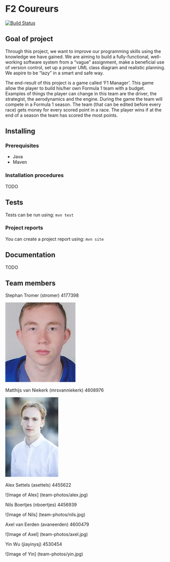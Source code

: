 # F2 Coureurs
[![Build Status](https://travis-ci.org/F2-Coureurs/F2-Coureurs.svg?branch=master)](https://travis-ci.org/F2-Coureurs/F2-Coureurs)

## Goal of project
Through this project, we want to improve our programming skills using the knowledge we have gained. We are aiming to build a fully-functional, well-working software system from a “vague” assignment, make a beneficial use of version control, set up a proper UML class diagram and realistic planning. We aspire to be “lazy” in a smart and safe way.

The end-result of this project is a game called ‘F1 Manager’. This game allow the player to build his/her own Formula 1 team with a budget. Examples of things the player can change in this team are the driver, the strategist, the aerodynamics and the engine. During the game the team will compete in a Formula 1 season. The team (that can be edited before every race) gets money for every scored point in a race. The player wins if at the end of a season the team has scored the most points.

## Installing
### Prerequisites
- Java
- Maven

### Installation procedures
TODO

## Tests
Tests can be run using: 
`mvn test`

### Project reports
You can create a project report using:
`mvn site`

## Documentation
TODO

## Team members

Stephan Tromer (stromer) 4177398

![Image of Stephan](team-photos/stephan.jpg)

Matthijs van Niekerk (mrsvanniekerk) 4608976

![Image of Matthijs](team-photos/matthijs.jpg)

Alex Settels (asettels) 4455622

![Image of Alex] (team-photos/alex.jpg)

Nils Boertjes (nboertjes) 4456939

![Image of Nils] (team-photos/nils.jpg)

Axel van Eerden (avaneerden) 4600479

![Image of Axel] (team-photos/axel.jpg)

Yin Wu (jiayinysj) 4530454

![Image of Yin] (team-photos/yin.jpg)